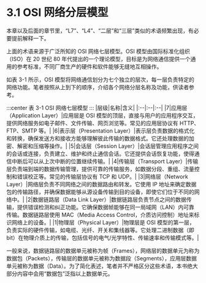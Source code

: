 # 3.1 OSI 网络分层模型

本章以及后面的章节里，“L7”、“L4”、“二层”和“三层”类似的术语频繁出现，有必要提前解释一下。

上面的术语来源于广泛所知的 OSI 网络七层模型。OSI 模型由国际标准化组织（ISO）在 20 世纪 80 年代提出的一个理论模型，目标是为网络通信提供一个通用的参考标准，不同厂商生产的硬件和软件能够无缝地互相操作。

如表 3-1 所示，OSI 模型将网络通信划分为七个独立的层次，每一层负责特定的网络功能。笔者按照从上到下的顺序，介绍各个网络分层名称及功能，供读者参考。

:::center
表 3-1 OSI 网络七层模型
:::
|层级|名称|含义|
|:--|:--|:--|
|7|应用层（Application Layer）|应用层是 OSI 模型的顶层，直接与用户的应用程序交互，提供网络服务如电子邮件、文件传输、网页浏览等。常见的应用层协议有 HTTP、FTP、SMTP 等。|
|6|表示层（Presentation Layer）|表示层负责数据的格式化和转换，确保发送方和接收方能够理解彼此传输的数据格式。它还处理数据的加密、解密和压缩等操作。|
|5|会话层（Session Layer）|会话层管理应用程序之间的会话或连接，负责建立、维护和终止通信会话。它还提供会话恢复功能，使得通信中断后可以从上次中断的位置继续传输。|
|4|传输层（Transport Layer）|传输层负责端到端的数据传输管理，提供可靠的传输服务，如数据分段、重组、流量控制和错误校正等。常见的传输层协议有 TCP 和 UDP。|
|3|网络层（Network Layer）|网络层负责不同网络之间的数据路由和转发。它使用 IP 地址来确定数据包的传输路径，并确保数据能够从源设备传输到目的设备，即使它们位于不同的网络中。|
|2|数据链路层（Data Link Layer）|数据链路层负责节点之间的数据传输，提供错误检测和纠正功能。它确保数据帧能够在同一局域网（LAN）内可靠传输。数据链路层使用 MAC（Media Access Control，介质访问控制）地址来标识网络上的设备。|
|1|物理层（Physical Layer）|物理层是 OSI 模型的第一层，负责实际的硬件传输，如电缆、光纤、开关和集线器等。它处理二进制数据（即 bit）在物理介质上的传输，包括信号的电气/光学特性、传输速率和传输模式等。|

一般来说，数据链路层的数据单元被称为帧（Frames），网络层的数据单元为称为数据包（Packets），传输层的数据单元被称为数据段（Segments），应用层数据单元被称为数据（Data）。为了简化表述，笔者并不严格区分这些术语，本书绝大部分内容中会用“数据包”泛指以上数据单元。

